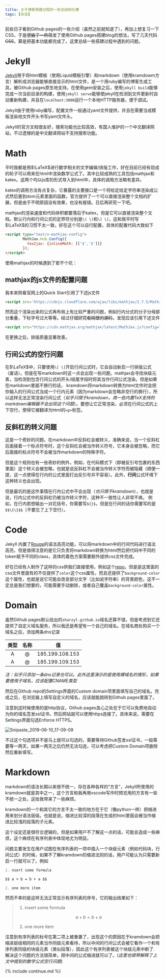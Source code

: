 ```yaml
---
title: 关于博客搭建过程的一些总结和吐槽
tags: [杂谈]
---
```


前些日子看到Github pages的一些介绍（虽然之前就知道了），再加上想复习一下CSS，于是便<del>脑子一热</del>萌发了使用Github pages搭建blog的想法，写了几天代码<del>CSS</del>，算是把基本功能都完成了。这里总结一些搭建过程中遇到的问题。 

# Jekyll
[Jekyll](https://jekyllrb.com)用于将html模板（使用Liquid模板引擎）和markdown（使用kramdowm方言）解析成浏览器能够直接显示的html文件，是一个用ruby编写的博客生成工具，被Github pages原生地支持。在使用gem安装之后，使用`jekyll build`能够完成一次当前目录的构建，使用`jekyll serve`能够使jekyll在检测到文件更新时自动重新构建，并且在`localhost:3000`运行一个本地HTTP服务器，便于调试。

Jekyll由于使用ruby编写，配置文件一般通过yaml文件提供，并且在需要当成模板渲染地文件开头书写yaml文件头。

Jekyll的官方文档很友好，搜索功能也比较高效，有国人维护的一个中文翻译网站，不过遗憾的是中文翻译网站不支持搜索功能。

# Math
平时我都是用$\LaTeX$进行数学相关的文字编辑/排版工作，好在目前已经有现成的轮子可以用来在html中渲染数学公式了。其中比较成熟的工具包括mathjax和katex。这两个均以js库的形式导入到html中，具体的调用方法略有差异。

katex的调用方法有点复杂，它暴露的主要接口是一个将给定给定字符串渲染成公式然后塞到dom元素里面的函数，官方提供了一个可以直接渲染整个文档的扩展，但是由于不明原因没有效果，也没有报错。日后再研究一下吧。

mathjax的渲染速度和代码体积都要落后于katex，但是它可以直接渲染整个文档。默认行内和行间公式的定界符分别是`\( \)`和`\[ \]`，这和我平时写 $\LaTeX$的习惯不太一致，好在这个可以自行配置，具体的配置代码大致如下

```html
<script type="text/x-mathjax-config">
        MathJax.Hub.Config({
          tex2jax: {inlineMath: [['$','$']]}
        });
</script>
```

使用mathjax的时候遇到了若干个坑：

## mathjax的js文件的配置问题
我本来照看官网上的Quick Start引用了下述js文件

```html
<script src='https://cdnjs.cloudflare.com/ajax/libs/mathjax/2.7.5/MathJax.js?config=TeX-MML-AM_CHTML' async></script>
```

然而这个渲染出来的公式再布局上有比较严重的问题，例如行内分式的分子分母部分重叠，下标字号过大等等。经过仔细研究<del>看隔壁的源码</del>，发现应该引用下述文件

```html
<script src="https://cdn.mathjax.org/mathjax/latest/MathJax.js?config=TeX-AMS-MML_HTMLorMML" async></script>
```
在更换之后，排版质量显著改善。

## 行间公式的空行问题
在$\LaTeX$中，只要使用`\[ \]`开启行间公式时，它会自动新启一行排版公式（废话）。但是在写markdown时这一点会出现一些问题。mathjax会寻找块级元素，当检测到包含行间公式的开头/结尾字段时将其当作行间公式渲染。但是如果在markdown里面不换行的话，
kramdown将markdown转换为html文件时会把你输入的行间公式当成一个行内元素（因为markdown会忽略非空行的换行），所以这样无法正常渲染行间公式（*似乎只限于kramdown，用一些内置$TeX$支持的markdown编辑器不会出现这个问题*）。要想让它正常渲染，必须在行间公式的上下空行，使得它被翻译为html的`<p>`标签。

## 反斜杠的转义问题
这是一个奇妙的问题。在markdown中反斜杠会被转义，准确来说，当一个反斜杠后面接着一个标点符号时，这个反斜杠会被当作转义符号，它本身会被忽略，而它后面接的标点符号不会被当作markdown的特殊字符。

但是这个规则也有一些奇妙的例外，例如，在代码模式下（即被反引号包裹的东西里面）这个转义会被忽略，也就是说反斜杠不会被当作转义字符而被隐藏（顺便一提，这一点使得在行内的公式里面打出反引号并不容易）。此外，**行间**公式环境下这种转义也会出现。

但是最坑的是这件事情在行内公式中不会出现（*也只限于kramdown*），也就是说，行内公式中的反斜杠仍被当作转义字符，这种不一致性让人非常不爽。
例如，在行内若想输出一对花括号，你需要写`${}$`，但是在行间的话你需要写的是`$$\{\}$$`（不要忘了上下空行）。


# Code
Jekyll 内置了[Rouge](http://rouge.jneen.net/)的语法高亮功能，可以将markdown中的行间代码进行语法高亮，但是值得注意的是它只负责将markdown转换为html然后把代码中不同的token赋予不同的class，具体的着色方案需要额外提供css文件完成。

好在已经有人制作了这样的css供我们直接使用，例如这个[repo](https://github.com/jwarby/jekyll-pygments-themes)。但是是这里面的css文件里面有的不仅提供了`color`这个css属性，而且还提供了`background-color`这个属性，也就是说它可能会改变部分文字（比如说字符串）的背景颜色，这不一定总是我们想要的，可能需要手动删除，或者自己覆盖`background-color`属性。

# Domain
虽然Github pages默认给出的`sharzyl.github.io`域名还算不错，但是考虑到它还提供了自定义域名服务，所以我还是希望有一个自己的域名。在域名商处购买一个域名之后，添加两条dns记录

类型| 名称| 值
:-:|:-:|:-:
A|@|185.199.108.153
A|@|185.199.109.153

*注：似乎只添加一条dns记录也可以。此外这里演示的是使用裸域名的情形，如果要使用子域名，应该配置CNAME类型*

然后在Github repo的Settings界面的Custom domain项里面填写自己的域名。完成之后，在浏览器上填写自定义的域名，应该就能跳转到Github pages里面了。

注意到这时候使用的是http协议，Github pages良心之处在于它可以免费地自动为你的域名签发ssl证书，然后网站就可以使用https连接了。具体来说，需要在Settings界面勾选Enforce HTTPS。

![Snipaste_2019-08-10_17-09-09](https://i.loli.net/2019/08/10/7nKa45hJZixroLG.png)

不过这个勾选项并不是马上就可以勾选的，需要等待Github签发ssl证书，一般需要等一两天，如果一两天之后仍然无法勾选，可以考虑把Custom Domain项删除然后重新填写。

# Markdown
markdown的语法长期以来很不统一，存在各种各样的“方言”，Jekyll所使用的kramdown就是其中之一，这个方言和我再用vscode写作时预览用的方言有一些不统一之处，这给我带来了一些麻烦。

kramdown的一个和其它的方言不太一致的地方在于它（像python一样）把缩进用来划分语法层级。也就是说，缩进比较深的段落在生成的html里面会被当作缩进比较浅的段落的子元素。

这个设定还是很符合逻辑的，但是如果用户不了解这一点的话，可能会造成一些麻烦，这个麻烦在有序列表中体现地尤为明显。

问题主要发生在用户试图在有序列表的一项中插入一个块级元素（例如代码块，行间公式）的时候，如果不了解kramdown的缩进法则的话，用户可能认为只需要新启一行就可以了。例如
```markdown
1. nsert some formula

$$ a + b = b + a $$

2. one more item
```

然而不幸的是这样无法正常显示有序列表的序号，它的输出结果如下：

>1. insert some formula
>
>$$ a + b = b + a $$
>
>2. one more item

注意到有序列表的标号在第二项上被重置了，出现这个的原因在于kramdown会把缩进层级相同的元素当作同级元素看待，所以中间的行间公式会被它看作一个和有序列表同级的块级元素（类似段落），因此这个有序列表被这个块级元素中断了. 解决这个问题的方法很简单，把中间的公式缩进就可以了。(*这里也顺带解释了上文中提到的数学公式空行问题*)

{% include continue.md %}